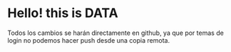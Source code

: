 # Hello! this is DATA

Todos los cambios se harán directamente en github, ya que por temas de login no podemos hacer push desde una copia remota.
